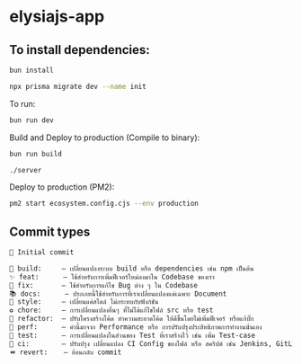 # elysiajs-app

## To install dependencies:

```bash [Terminal]
bun install
```

```bash [Terminal]
npx prisma migrate dev --name init
```

To run:

```bash [Terminal]
bun run dev
```

Build and Deploy to production (Compile to binary):

```bash [Terminal]
bun run build
```

```bash [Terminal]
./server
```

Deploy to production (PM2):

```bash [Terminal]
pm2 start ecosystem.config.cjs --env production
```

## Commit types
```bash
🎉 Initial commit

👷 build:     — เปลี่ยนแปลงระบบ build หรือ dependencies เช่น npm เป็นต้น
✨ feat:      — ใช้สำหรับการเพิ่มฟีเจอร์ใหม่ลงมาใน Codebase ของเรา
🐛 fix:       — ใช้สำหรับการแก้ไข Bug ต่าง ๆ ใน Codebase
📚 docs:      — ประเภทนี้ใช้สำหรับการที่เราเปลี่ยนแปลงแค่เฉพาะ Document
🎨 style:     — เปลี่ยนแค่สไตล์ ไม่กระทบกับฟังก์ชัน
♻️ chore:     — การเปลี่ยนแปลงอื่นๆ ที่ไม่ได้แก้ไขไฟล์ src หรือ test
🔨 refactor:  — ปรับโครงสร้างโค้ด ทำความสะอาดโค้ด ให้ดีขึ้นโดยไม่เพิ่มฟีเจอร์ หรือแก้บั๊ก
🚀 perf:      — คำนี้มาจาก Performance หรือ การปรับปรุงประสิทธิภาพการทำงานนั่นเอง
🚨 test:      — การเปลี่ยนแปลงในส่วนของ Test ที่เราสร้างไว้ เช่น เพิ่ม Test-case
👷 ci:        — ปรับปรุง เปลี่ยนแปลง CI Config ของไฟล์ หรือ สคริปต์ เช่น Jenkins, GitLab CI
⏪ revert:    — ย้อนกลับ commit
```